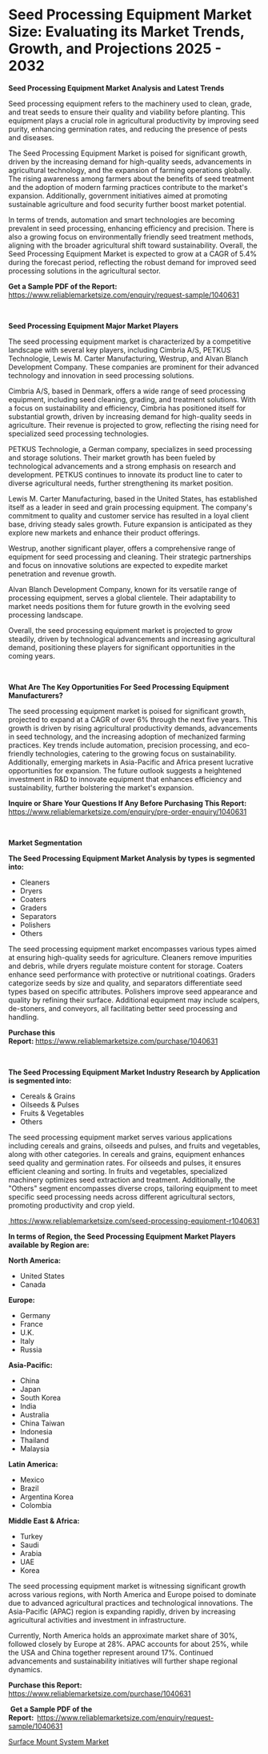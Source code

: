 <p><h1>Seed Processing Equipment Market Size: Evaluating its Market Trends, Growth, and Projections 2025 - 2032</h1></p><p><strong>Seed Processing Equipment Market Analysis and Latest Trends</strong></p>
<p><p>Seed processing equipment refers to the machinery used to clean, grade, and treat seeds to ensure their quality and viability before planting. This equipment plays a crucial role in agricultural productivity by improving seed purity, enhancing germination rates, and reducing the presence of pests and diseases.</p><p>The Seed Processing Equipment Market is poised for significant growth, driven by the increasing demand for high-quality seeds, advancements in agricultural technology, and the expansion of farming operations globally. The rising awareness among farmers about the benefits of seed treatment and the adoption of modern farming practices contribute to the market's expansion. Additionally, government initiatives aimed at promoting sustainable agriculture and food security further boost market potential.</p><p>In terms of trends, automation and smart technologies are becoming prevalent in seed processing, enhancing efficiency and precision. There is also a growing focus on environmentally friendly seed treatment methods, aligning with the broader agricultural shift toward sustainability. Overall, the Seed Processing Equipment Market is expected to grow at a CAGR of 5.4% during the forecast period, reflecting the robust demand for improved seed processing solutions in the agricultural sector.</p></p>
<p><strong>Get a Sample PDF of the Report:&nbsp;</strong> <a href="https://www.reliablemarketsize.com/enquiry/request-sample/1040631?utm_campaign=2462&utm_medium=2&utm_source=Github&utm_content=ia&utm_term=09042025&utm_id=seed-processing-equipment">https://www.reliablemarketsize.com/enquiry/request-sample/1040631</a></p>
<p>&nbsp;</p>
<p><strong>Seed Processing Equipment Major Market Players</strong></p>
<p><p>The seed processing equipment market is characterized by a competitive landscape with several key players, including Cimbria A/S, PETKUS Technologie, Lewis M. Carter Manufacturing, Westrup, and Alvan Blanch Development Company. These companies are prominent for their advanced technology and innovation in seed processing solutions.</p><p>Cimbria A/S, based in Denmark, offers a wide range of seed processing equipment, including seed cleaning, grading, and treatment solutions. With a focus on sustainability and efficiency, Cimbria has positioned itself for substantial growth, driven by increasing demand for high-quality seeds in agriculture. Their revenue is projected to grow, reflecting the rising need for specialized seed processing technologies.</p><p>PETKUS Technologie, a German company, specializes in seed processing and storage solutions. Their market growth has been fueled by technological advancements and a strong emphasis on research and development. PETKUS continues to innovate its product line to cater to diverse agricultural needs, further strengthening its market position.</p><p>Lewis M. Carter Manufacturing, based in the United States, has established itself as a leader in seed and grain processing equipment. The company's commitment to quality and customer service has resulted in a loyal client base, driving steady sales growth. Future expansion is anticipated as they explore new markets and enhance their product offerings.</p><p>Westrup, another significant player, offers a comprehensive range of equipment for seed processing and cleaning. Their strategic partnerships and focus on innovative solutions are expected to expedite market penetration and revenue growth.</p><p>Alvan Blanch Development Company, known for its versatile range of processing equipment, serves a global clientele. Their adaptability to market needs positions them for future growth in the evolving seed processing landscape.</p><p>Overall, the seed processing equipment market is projected to grow steadily, driven by technological advancements and increasing agricultural demand, positioning these players for significant opportunities in the coming years.</p></p>
<p>&nbsp;</p>
<p><strong>What Are The Key Opportunities For Seed Processing Equipment Manufacturers?</strong></p>
<p><p>The seed processing equipment market is poised for significant growth, projected to expand at a CAGR of over 6% through the next five years. This growth is driven by rising agricultural productivity demands, advancements in seed technology, and the increasing adoption of mechanized farming practices. Key trends include automation, precision processing, and eco-friendly technologies, catering to the growing focus on sustainability. Additionally, emerging markets in Asia-Pacific and Africa present lucrative opportunities for expansion. The future outlook suggests a heightened investment in R&D to innovate equipment that enhances efficiency and sustainability, further bolstering the market's expansion.</p></p>
<p><strong>Inquire or Share Your Questions If Any Before Purchasing This Report:</strong> <a href="https://www.reliablemarketsize.com/enquiry/pre-order-enquiry/1040631?utm_campaign=2462&utm_medium=2&utm_source=Github&utm_content=ia&utm_term=09042025&utm_id=seed-processing-equipment">https://www.reliablemarketsize.com/enquiry/pre-order-enquiry/1040631</a></p>
<p>&nbsp;</p>
<p><strong>Market Segmentation</strong></p>
<p><strong>The Seed Processing Equipment Market Analysis by types is segmented into:</strong></p>
<p><ul><li>Cleaners</li><li>Dryers</li><li>Coaters</li><li>Graders</li><li>Separators</li><li>Polishers</li><li>Others</li></ul></p>
<p><p>The seed processing equipment market encompasses various types aimed at ensuring high-quality seeds for agriculture. Cleaners remove impurities and debris, while dryers regulate moisture content for storage. Coaters enhance seed performance with protective or nutritional coatings. Graders categorize seeds by size and quality, and separators differentiate seed types based on specific attributes. Polishers improve seed appearance and quality by refining their surface. Additional equipment may include scalpers, de-stoners, and conveyors, all facilitating better seed processing and handling.</p></p>
<p><strong>Purchase this Report:&nbsp;</strong><a href="https://www.reliablemarketsize.com/purchase/1040631?utm_campaign=2462&utm_medium=2&utm_source=Github&utm_content=ia&utm_term=09042025&utm_id=seed-processing-equipment">https://www.reliablemarketsize.com/purchase/1040631</a></p>
<p>&nbsp;</p>
<p><strong>The Seed Processing Equipment Market Industry Research by Application is segmented into:</strong></p>
<p><ul><li>Cereals & Grains</li><li>Oilseeds & Pulses</li><li>Fruits & Vegetables</li><li>Others</li></ul></p>
<p><p>The seed processing equipment market serves various applications including cereals and grains, oilseeds and pulses, and fruits and vegetables, along with other categories. In cereals and grains, equipment enhances seed quality and germination rates. For oilseeds and pulses, it ensures efficient cleaning and sorting. In fruits and vegetables, specialized machinery optimizes seed extraction and treatment. Additionally, the "Others" segment encompasses diverse crops, tailoring equipment to meet specific seed processing needs across different agricultural sectors, promoting productivity and crop yield.</p></p>
<p><a href="https://www.reliablemarketsize.com/seed-processing-equipment-r1040631?utm_campaign=2462&utm_medium=2&utm_source=Github&utm_content=ia&utm_term=09042025&utm_id=seed-processing-equipment">&nbsp;https://www.reliablemarketsize.com/seed-processing-equipment-r1040631</a></p>
<p><strong>In terms of Region, the Seed Processing Equipment Market Players available by Region are:</strong></p>
<p>
    <p> <strong> North America: </strong>
        <ul>
            <li>United States</li>
            <li>Canada</li>
        </ul>
        </p> 
    <p> <strong> Europe: </strong>
        <ul>
            <li>Germany</li>
            <li>France</li>
            <li>U.K.</li>
            <li>Italy</li>
            <li>Russia</li>
        </ul>
        </p> 
    <p> <strong> Asia-Pacific: </strong>
        <ul>
            <li>China</li>
            <li>Japan</li>
            <li>South Korea</li>
            <li>India</li>
            <li>Australia</li>
            <li>China Taiwan</li>
            <li>Indonesia</li>
            <li>Thailand</li>
            <li>Malaysia</li>
        </ul>
        </p> 
    <p> <strong> Latin America: </strong>
        <ul>
            <li>Mexico</li>
            <li>Brazil</li>
            <li>Argentina Korea</li>
            <li>Colombia</li>
        </ul>
        </p> 
    <p> <strong> Middle East & Africa: </strong>
        <ul>
            <li>Turkey</li>
            <li>Saudi</li>
            <li>Arabia</li>
            <li>UAE</li>
            <li>Korea</li>
        </ul>
    </p>
    </p>
<p><p>The seed processing equipment market is witnessing significant growth across various regions, with North America and Europe poised to dominate due to advanced agricultural practices and technological innovations. The Asia-Pacific (APAC) region is expanding rapidly, driven by increasing agricultural activities and investment in infrastructure. </p><p>Currently, North America holds an approximate market share of 30%, followed closely by Europe at 28%. APAC accounts for about 25%, while the USA and China together represent around 17%. Continued advancements and sustainability initiatives will further shape regional dynamics.</p></p>
<p><strong>Purchase this Report: </strong><a href="https://www.reliablemarketsize.com/purchase/1040631?utm_campaign=2462&utm_medium=2&utm_source=Github&utm_content=ia&utm_term=09042025&utm_id=seed-processing-equipment">https://www.reliablemarketsize.com/purchase/1040631</a></p>
<p>&nbsp;<strong>Get a Sample PDF of the Report:&nbsp;&nbsp;</strong><a href="https://www.reliablemarketsize.com/enquiry/request-sample/1040631?utm_campaign=2462&utm_medium=2&utm_source=Github&utm_content=ia&utm_term=09042025&utm_id=seed-processing-equipment">https://www.reliablemarketsize.com/enquiry/request-sample/1040631</a></p>
<p><strong></strong></p>
<p><p><a href="https://github.com/kathiestrine5ty/Market-Research-Report-List-2/blob/main/surface-mount-system-market.md?utm_campaign=2462&utm_medium=2&utm_source=Github&utm_content=ia&utm_term=09042025&utm_id=seed-processing-equipment">Surface Mount System Market</a></p></p>